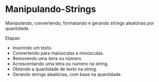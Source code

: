 # Manipulando-Strings

Manipulando, convertendo, formatando e gerando strings aleatórias por quantidade.

Etapas:
- Inserindo um texto.
- Convertendo para maiúsculas e minúsculas.
- Removendo uma letra ou número.
- Acrescentando uma letra ou número na string.
- Obtendo a quantidade de texto na string.
- Gerando strings aleatórias, com base na quantidade.
